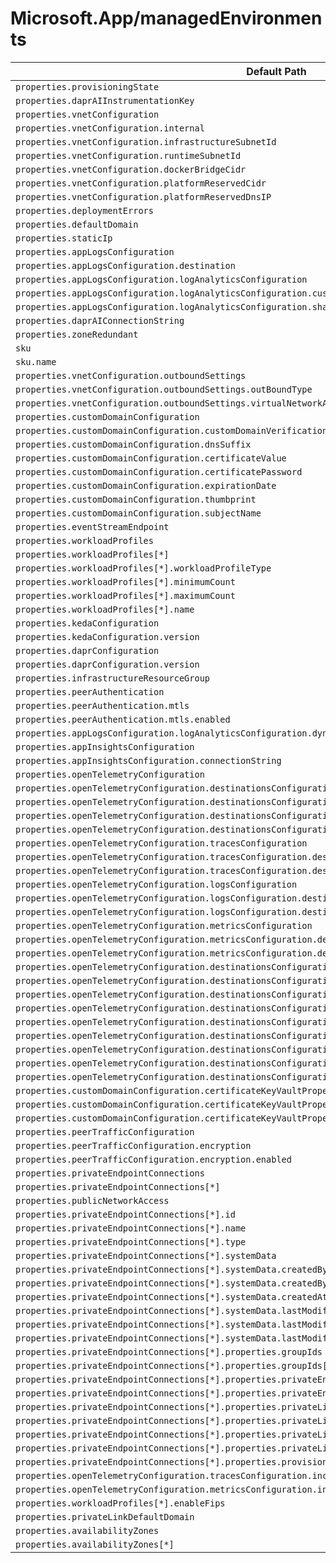 # Microsoft.App/managedEnvironments

| Default Path | Alias |
|---|---|
| `properties.provisioningState` | `Microsoft.App/managedEnvironments/provisioningState` |
| `properties.daprAIInstrumentationKey` | `Microsoft.App/managedEnvironments/daprAIInstrumentationKey` |
| `properties.vnetConfiguration` | `Microsoft.App/managedEnvironments/vnetConfiguration` |
| `properties.vnetConfiguration.internal` | `Microsoft.App/managedEnvironments/vnetConfiguration.internal` |
| `properties.vnetConfiguration.infrastructureSubnetId` | `Microsoft.App/managedEnvironments/vnetConfiguration.infrastructureSubnetId` |
| `properties.vnetConfiguration.runtimeSubnetId` | `Microsoft.App/managedEnvironments/vnetConfiguration.runtimeSubnetId` |
| `properties.vnetConfiguration.dockerBridgeCidr` | `Microsoft.App/managedEnvironments/vnetConfiguration.dockerBridgeCidr` |
| `properties.vnetConfiguration.platformReservedCidr` | `Microsoft.App/managedEnvironments/vnetConfiguration.platformReservedCidr` |
| `properties.vnetConfiguration.platformReservedDnsIP` | `Microsoft.App/managedEnvironments/vnetConfiguration.platformReservedDnsIP` |
| `properties.deploymentErrors` | `Microsoft.App/managedEnvironments/deploymentErrors` |
| `properties.defaultDomain` | `Microsoft.App/managedEnvironments/defaultDomain` |
| `properties.staticIp` | `Microsoft.App/managedEnvironments/staticIp` |
| `properties.appLogsConfiguration` | `Microsoft.App/managedEnvironments/appLogsConfiguration` |
| `properties.appLogsConfiguration.destination` | `Microsoft.App/managedEnvironments/appLogsConfiguration.destination` |
| `properties.appLogsConfiguration.logAnalyticsConfiguration` | `Microsoft.App/managedEnvironments/appLogsConfiguration.logAnalyticsConfiguration` |
| `properties.appLogsConfiguration.logAnalyticsConfiguration.customerId` | `Microsoft.App/managedEnvironments/appLogsConfiguration.logAnalyticsConfiguration.customerId` |
| `properties.appLogsConfiguration.logAnalyticsConfiguration.sharedKey` | `Microsoft.App/managedEnvironments/appLogsConfiguration.logAnalyticsConfiguration.sharedKey` |
| `properties.daprAIConnectionString` | `Microsoft.App/managedEnvironments/daprAIConnectionString` |
| `properties.zoneRedundant` | `Microsoft.App/managedEnvironments/zoneRedundant` |
| `sku` | `Microsoft.App/managedEnvironments/sku` |
| `sku.name` | `Microsoft.App/managedEnvironments/sku.name` |
| `properties.vnetConfiguration.outboundSettings` | `Microsoft.App/managedEnvironments/vnetConfiguration.outboundSettings` |
| `properties.vnetConfiguration.outboundSettings.outBoundType` | `Microsoft.App/managedEnvironments/vnetConfiguration.outboundSettings.outBoundType` |
| `properties.vnetConfiguration.outboundSettings.virtualNetworkApplianceIp` | `Microsoft.App/managedEnvironments/vnetConfiguration.outboundSettings.virtualNetworkApplianceIp` |
| `properties.customDomainConfiguration` | `Microsoft.App/managedEnvironments/customDomainConfiguration` |
| `properties.customDomainConfiguration.customDomainVerificationId` | `Microsoft.App/managedEnvironments/customDomainConfiguration.customDomainVerificationId` |
| `properties.customDomainConfiguration.dnsSuffix` | `Microsoft.App/managedEnvironments/customDomainConfiguration.dnsSuffix` |
| `properties.customDomainConfiguration.certificateValue` | `Microsoft.App/managedEnvironments/customDomainConfiguration.certificateValue` |
| `properties.customDomainConfiguration.certificatePassword` | `Microsoft.App/managedEnvironments/customDomainConfiguration.certificatePassword` |
| `properties.customDomainConfiguration.expirationDate` | `Microsoft.App/managedEnvironments/customDomainConfiguration.expirationDate` |
| `properties.customDomainConfiguration.thumbprint` | `Microsoft.App/managedEnvironments/customDomainConfiguration.thumbprint` |
| `properties.customDomainConfiguration.subjectName` | `Microsoft.App/managedEnvironments/customDomainConfiguration.subjectName` |
| `properties.eventStreamEndpoint` | `Microsoft.App/managedEnvironments/eventStreamEndpoint` |
| `properties.workloadProfiles` | `Microsoft.App/managedEnvironments/workloadProfiles` |
| `properties.workloadProfiles[*]` | `Microsoft.App/managedEnvironments/workloadProfiles[*]` |
| `properties.workloadProfiles[*].workloadProfileType` | `Microsoft.App/managedEnvironments/workloadProfiles[*].workloadProfileType` |
| `properties.workloadProfiles[*].minimumCount` | `Microsoft.App/managedEnvironments/workloadProfiles[*].minimumCount` |
| `properties.workloadProfiles[*].maximumCount` | `Microsoft.App/managedEnvironments/workloadProfiles[*].maximumCount` |
| `properties.workloadProfiles[*].name` | `Microsoft.App/managedEnvironments/workloadProfiles[*].name` |
| `properties.kedaConfiguration` | `Microsoft.App/managedEnvironments/kedaConfiguration` |
| `properties.kedaConfiguration.version` | `Microsoft.App/managedEnvironments/kedaConfiguration.version` |
| `properties.daprConfiguration` | `Microsoft.App/managedEnvironments/daprConfiguration` |
| `properties.daprConfiguration.version` | `Microsoft.App/managedEnvironments/daprConfiguration.version` |
| `properties.infrastructureResourceGroup` | `Microsoft.App/managedEnvironments/infrastructureResourceGroup` |
| `properties.peerAuthentication` | `Microsoft.App/managedEnvironments/peerAuthentication` |
| `properties.peerAuthentication.mtls` | `Microsoft.App/managedEnvironments/peerAuthentication.mtls` |
| `properties.peerAuthentication.mtls.enabled` | `Microsoft.App/managedEnvironments/peerAuthentication.mtls.enabled` |
| `properties.appLogsConfiguration.logAnalyticsConfiguration.dynamicJsonColumns` | `Microsoft.App/managedEnvironments/appLogsConfiguration.logAnalyticsConfiguration.dynamicJsonColumns` |
| `properties.appInsightsConfiguration` | `Microsoft.App/managedEnvironments/appInsightsConfiguration` |
| `properties.appInsightsConfiguration.connectionString` | `Microsoft.App/managedEnvironments/appInsightsConfiguration.connectionString` |
| `properties.openTelemetryConfiguration` | `Microsoft.App/managedEnvironments/openTelemetryConfiguration` |
| `properties.openTelemetryConfiguration.destinationsConfiguration` | `Microsoft.App/managedEnvironments/openTelemetryConfiguration.destinationsConfiguration` |
| `properties.openTelemetryConfiguration.destinationsConfiguration.dataDogConfiguration` | `Microsoft.App/managedEnvironments/openTelemetryConfiguration.destinationsConfiguration.dataDogConfiguration` |
| `properties.openTelemetryConfiguration.destinationsConfiguration.dataDogConfiguration.site` | `Microsoft.App/managedEnvironments/openTelemetryConfiguration.destinationsConfiguration.dataDogConfiguration.site` |
| `properties.openTelemetryConfiguration.destinationsConfiguration.dataDogConfiguration.key` | `Microsoft.App/managedEnvironments/openTelemetryConfiguration.destinationsConfiguration.dataDogConfiguration.key` |
| `properties.openTelemetryConfiguration.tracesConfiguration` | `Microsoft.App/managedEnvironments/openTelemetryConfiguration.tracesConfiguration` |
| `properties.openTelemetryConfiguration.tracesConfiguration.destinations` | `Microsoft.App/managedEnvironments/openTelemetryConfiguration.tracesConfiguration.destinations` |
| `properties.openTelemetryConfiguration.tracesConfiguration.destinations[*]` | `Microsoft.App/managedEnvironments/openTelemetryConfiguration.tracesConfiguration.destinations[*]` |
| `properties.openTelemetryConfiguration.logsConfiguration` | `Microsoft.App/managedEnvironments/openTelemetryConfiguration.logsConfiguration` |
| `properties.openTelemetryConfiguration.logsConfiguration.destinations` | `Microsoft.App/managedEnvironments/openTelemetryConfiguration.logsConfiguration.destinations` |
| `properties.openTelemetryConfiguration.logsConfiguration.destinations[*]` | `Microsoft.App/managedEnvironments/openTelemetryConfiguration.logsConfiguration.destinations[*]` |
| `properties.openTelemetryConfiguration.metricsConfiguration` | `Microsoft.App/managedEnvironments/openTelemetryConfiguration.metricsConfiguration` |
| `properties.openTelemetryConfiguration.metricsConfiguration.destinations` | `Microsoft.App/managedEnvironments/openTelemetryConfiguration.metricsConfiguration.destinations` |
| `properties.openTelemetryConfiguration.metricsConfiguration.destinations[*]` | `Microsoft.App/managedEnvironments/openTelemetryConfiguration.metricsConfiguration.destinations[*]` |
| `properties.openTelemetryConfiguration.destinationsConfiguration.otlpConfigurations` | `Microsoft.App/managedEnvironments/openTelemetryConfiguration.destinationsConfiguration.otlpConfigurations` |
| `properties.openTelemetryConfiguration.destinationsConfiguration.otlpConfigurations[*]` | `Microsoft.App/managedEnvironments/openTelemetryConfiguration.destinationsConfiguration.otlpConfigurations[*]` |
| `properties.openTelemetryConfiguration.destinationsConfiguration.otlpConfigurations[*].name` | `Microsoft.App/managedEnvironments/openTelemetryConfiguration.destinationsConfiguration.otlpConfigurations[*].name` |
| `properties.openTelemetryConfiguration.destinationsConfiguration.otlpConfigurations[*].endpoint` | `Microsoft.App/managedEnvironments/openTelemetryConfiguration.destinationsConfiguration.otlpConfigurations[*].endpoint` |
| `properties.openTelemetryConfiguration.destinationsConfiguration.otlpConfigurations[*].insecure` | `Microsoft.App/managedEnvironments/openTelemetryConfiguration.destinationsConfiguration.otlpConfigurations[*].insecure` |
| `properties.openTelemetryConfiguration.destinationsConfiguration.otlpConfigurations[*].headers` | `Microsoft.App/managedEnvironments/openTelemetryConfiguration.destinationsConfiguration.otlpConfigurations[*].headers` |
| `properties.openTelemetryConfiguration.destinationsConfiguration.otlpConfigurations[*].headers[*]` | `Microsoft.App/managedEnvironments/openTelemetryConfiguration.destinationsConfiguration.otlpConfigurations[*].headers[*]` |
| `properties.openTelemetryConfiguration.destinationsConfiguration.otlpConfigurations[*].headers[*].key` | `Microsoft.App/managedEnvironments/openTelemetryConfiguration.destinationsConfiguration.otlpConfigurations[*].headers[*].key` |
| `properties.openTelemetryConfiguration.destinationsConfiguration.otlpConfigurations[*].headers[*].value` | `Microsoft.App/managedEnvironments/openTelemetryConfiguration.destinationsConfiguration.otlpConfigurations[*].headers[*].value` |
| `properties.customDomainConfiguration.certificateKeyVaultProperties` | `Microsoft.App/managedEnvironments/customDomainConfiguration.certificateKeyVaultProperties` |
| `properties.customDomainConfiguration.certificateKeyVaultProperties.identity` | `Microsoft.App/managedEnvironments/customDomainConfiguration.certificateKeyVaultProperties.identity` |
| `properties.customDomainConfiguration.certificateKeyVaultProperties.keyVaultUrl` | `Microsoft.App/managedEnvironments/customDomainConfiguration.certificateKeyVaultProperties.keyVaultUrl` |
| `properties.peerTrafficConfiguration` | `Microsoft.App/managedEnvironments/peerTrafficConfiguration` |
| `properties.peerTrafficConfiguration.encryption` | `Microsoft.App/managedEnvironments/peerTrafficConfiguration.encryption` |
| `properties.peerTrafficConfiguration.encryption.enabled` | `Microsoft.App/managedEnvironments/peerTrafficConfiguration.encryption.enabled` |
| `properties.privateEndpointConnections` | `Microsoft.App/managedEnvironments/privateEndpointConnections` |
| `properties.privateEndpointConnections[*]` | `Microsoft.App/managedEnvironments/privateEndpointConnections[*]` |
| `properties.publicNetworkAccess` | `Microsoft.App/managedEnvironments/publicNetworkAccess` |
| `properties.privateEndpointConnections[*].id` | `Microsoft.App/managedEnvironments/privateEndpointConnections[*].id` |
| `properties.privateEndpointConnections[*].name` | `Microsoft.App/managedEnvironments/privateEndpointConnections[*].name` |
| `properties.privateEndpointConnections[*].type` | `Microsoft.App/managedEnvironments/privateEndpointConnections[*].type` |
| `properties.privateEndpointConnections[*].systemData` | `Microsoft.App/managedEnvironments/privateEndpointConnections[*].systemData` |
| `properties.privateEndpointConnections[*].systemData.createdBy` | `Microsoft.App/managedEnvironments/privateEndpointConnections[*].systemData.createdBy` |
| `properties.privateEndpointConnections[*].systemData.createdByType` | `Microsoft.App/managedEnvironments/privateEndpointConnections[*].systemData.createdByType` |
| `properties.privateEndpointConnections[*].systemData.createdAt` | `Microsoft.App/managedEnvironments/privateEndpointConnections[*].systemData.createdAt` |
| `properties.privateEndpointConnections[*].systemData.lastModifiedBy` | `Microsoft.App/managedEnvironments/privateEndpointConnections[*].systemData.lastModifiedBy` |
| `properties.privateEndpointConnections[*].systemData.lastModifiedByType` | `Microsoft.App/managedEnvironments/privateEndpointConnections[*].systemData.lastModifiedByType` |
| `properties.privateEndpointConnections[*].systemData.lastModifiedAt` | `Microsoft.App/managedEnvironments/privateEndpointConnections[*].systemData.lastModifiedAt` |
| `properties.privateEndpointConnections[*].properties.groupIds` | `Microsoft.App/managedEnvironments/privateEndpointConnections[*].groupIds` |
| `properties.privateEndpointConnections[*].properties.groupIds[*]` | `Microsoft.App/managedEnvironments/privateEndpointConnections[*].groupIds[*]` |
| `properties.privateEndpointConnections[*].properties.privateEndpoint` | `Microsoft.App/managedEnvironments/privateEndpointConnections[*].privateEndpoint` |
| `properties.privateEndpointConnections[*].properties.privateEndpoint.id` | `Microsoft.App/managedEnvironments/privateEndpointConnections[*].privateEndpoint.id` |
| `properties.privateEndpointConnections[*].properties.privateLinkServiceConnectionState` | `Microsoft.App/managedEnvironments/privateEndpointConnections[*].privateLinkServiceConnectionState` |
| `properties.privateEndpointConnections[*].properties.privateLinkServiceConnectionState.status` | `Microsoft.App/managedEnvironments/privateEndpointConnections[*].privateLinkServiceConnectionState.status` |
| `properties.privateEndpointConnections[*].properties.privateLinkServiceConnectionState.description` | `Microsoft.App/managedEnvironments/privateEndpointConnections[*].privateLinkServiceConnectionState.description` |
| `properties.privateEndpointConnections[*].properties.privateLinkServiceConnectionState.actionsRequired` | `Microsoft.App/managedEnvironments/privateEndpointConnections[*].privateLinkServiceConnectionState.actionsRequired` |
| `properties.privateEndpointConnections[*].properties.provisioningState` | `Microsoft.App/managedEnvironments/privateEndpointConnections[*].provisioningState` |
| `properties.openTelemetryConfiguration.tracesConfiguration.includeDapr` | `Microsoft.App/managedEnvironments/openTelemetryConfiguration.tracesConfiguration.includeDapr` |
| `properties.openTelemetryConfiguration.metricsConfiguration.includeKeda` | `Microsoft.App/managedEnvironments/openTelemetryConfiguration.metricsConfiguration.includeKeda` |
| `properties.workloadProfiles[*].enableFips` | `Microsoft.App/managedEnvironments/workloadProfiles[*].enableFips` |
| `properties.privateLinkDefaultDomain` | `Microsoft.App/managedEnvironments/privateLinkDefaultDomain` |
| `properties.availabilityZones` | `Microsoft.App/managedEnvironments/availabilityZones` |
| `properties.availabilityZones[*]` | `Microsoft.App/managedEnvironments/availabilityZones[*]` |

